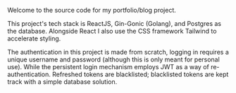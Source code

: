Welcome to the source code for my portfolio/blog project.

This project's tech stack is ReactJS, Gin-Gonic (Golang), and Postgres as the database.
Alongside React I also use the CSS framework Tailwind to accelerate styling.

The authentication in this project is made from scratch, logging in requires a unique username and password (although this is only meant for personal use).
While the persistent login mechanism employs JWT as a way of re-authentication.
Refreshed tokens are blacklisted; blacklisted tokens are kept track with a simple database solution.
